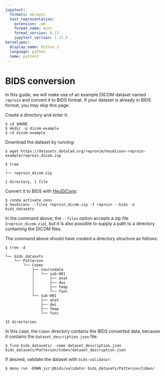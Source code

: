 ```yaml
---
jupytext:
  formats: md:myst
  text_representation:
    extension: .md
    format_name: myst
    format_version: 0.13
    jupytext_version: 1.11.5
kernelspec:
  display_name: Python 3
  language: python
  name: python3
---
```


# BIDS conversion

In this guide, we will make use of an example DICOM dataset named `reproin`
and convert it to BIDS format.
If your dataset is already in BIDS format, you may skip this page.

Create a directory and enter it:

```console
$ cd $HOME
$ mkdir -p dicom-example
$ cd dicom-example
```

Download the dataset by running:

```console
$ wget https://datasets.datalad.org/repronim/heudiconv-reproin-example/reproin_dicom.zip
```

```console
$ tree
.
└── reproin_dicom.zip

1 directory, 1 file
```

Convert it to BIDS with
[HeuDiConv](https://heudiconv.readthedocs.io/en/latest/):

```console
$ conda activate cens
$ heudiconv --files reproin_dicom.zip -f reproin --bids -o bids_datasets
```

In the command above, the `--files` option accepts a zip file
(`reproin_dicom.zip`), but it is also possible to
supply a path to a directory containing the DICOM files.

The command above should have created a directory structure as follows:
```console
$ tree -d
.
└── bids_datasets
    └── Patterson
        └── Coben
            ├── sourcedata
            │   └── sub-001
            │       ├── anat
            │       ├── dwi
            │       ├── fmap
            │       └── func
            └── sub-001
                ├── anat
                ├── dwi
                ├── fmap
                └── func

15 directories
```

In this case, the `Coben` directory contains the BIDS converted data, because
it contains the `dataset_description.json` file:

```console
$ find bids_datasets/ -name dataset_description.json
bids_datasets/Patterson/Coben/dataset_description.json
```

If desired, validate the dataset with `bids-validator`:

```console
$ deno run -ERWN jsr:@bids/validator bids_datasets/Patterson/Coben/
```
